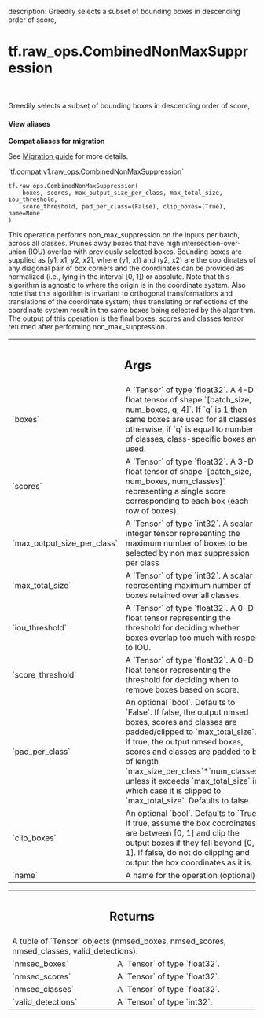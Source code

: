 description: Greedily selects a subset of bounding boxes in descending order of score,

<div itemscope itemtype="http://developers.google.com/ReferenceObject">
<meta itemprop="name" content="tf.raw_ops.CombinedNonMaxSuppression" />
<meta itemprop="path" content="Stable" />
</div>

# tf.raw_ops.CombinedNonMaxSuppression

<!-- Insert buttons and diff -->

<table class="tfo-notebook-buttons tfo-api nocontent" align="left">

</table>



Greedily selects a subset of bounding boxes in descending order of score,

<section class="expandable">
  <h4 class="showalways">View aliases</h4>
  <p>
<b>Compat aliases for migration</b>
<p>See
<a href="https://www.tensorflow.org/guide/migrate">Migration guide</a> for
more details.</p>
<p>`tf.compat.v1.raw_ops.CombinedNonMaxSuppression`</p>
</p>
</section>

<pre class="devsite-click-to-copy prettyprint lang-py tfo-signature-link">
<code>tf.raw_ops.CombinedNonMaxSuppression(
    boxes, scores, max_output_size_per_class, max_total_size, iou_threshold,
    score_threshold, pad_per_class=(False), clip_boxes=(True), name=None
)
</code></pre>



<!-- Placeholder for "Used in" -->

This operation performs non_max_suppression on the inputs per batch, across
all classes.
Prunes away boxes that have high intersection-over-union (IOU) overlap
with previously selected boxes.  Bounding boxes are supplied as
[y1, x1, y2, x2], where (y1, x1) and (y2, x2) are the coordinates of any
diagonal pair of box corners and the coordinates can be provided as normalized
(i.e., lying in the interval [0, 1]) or absolute.  Note that this algorithm
is agnostic to where the origin is in the coordinate system. Also note that
this algorithm is invariant to orthogonal transformations and translations
of the coordinate system; thus translating or reflections of the coordinate
system result in the same boxes being selected by the algorithm.
The output of this operation is the final boxes, scores and classes tensor
returned after performing non_max_suppression.

<!-- Tabular view -->
 <table class="responsive fixed orange">
<colgroup><col width="214px"><col></colgroup>
<tr><th colspan="2"><h2 class="add-link">Args</h2></th></tr>

<tr>
<td>
`boxes`
</td>
<td>
A `Tensor` of type `float32`.
A 4-D float tensor of shape `[batch_size, num_boxes, q, 4]`. If `q` is 1 then
same boxes are used for all classes otherwise, if `q` is equal to number of
classes, class-specific boxes are used.
</td>
</tr><tr>
<td>
`scores`
</td>
<td>
A `Tensor` of type `float32`.
A 3-D float tensor of shape `[batch_size, num_boxes, num_classes]`
representing a single score corresponding to each box (each row of boxes).
</td>
</tr><tr>
<td>
`max_output_size_per_class`
</td>
<td>
A `Tensor` of type `int32`.
A scalar integer tensor representing the maximum number of
boxes to be selected by non max suppression per class
</td>
</tr><tr>
<td>
`max_total_size`
</td>
<td>
A `Tensor` of type `int32`.
A scalar representing maximum number of boxes retained over all classes.
</td>
</tr><tr>
<td>
`iou_threshold`
</td>
<td>
A `Tensor` of type `float32`.
A 0-D float tensor representing the threshold for deciding whether
boxes overlap too much with respect to IOU.
</td>
</tr><tr>
<td>
`score_threshold`
</td>
<td>
A `Tensor` of type `float32`.
A 0-D float tensor representing the threshold for deciding when to remove
boxes based on score.
</td>
</tr><tr>
<td>
`pad_per_class`
</td>
<td>
An optional `bool`. Defaults to `False`.
If false, the output nmsed boxes, scores and classes
are padded/clipped to `max_total_size`. If true, the
output nmsed boxes, scores and classes are padded to be of length
`max_size_per_class`*`num_classes`, unless it exceeds `max_total_size` in
which case it is clipped to `max_total_size`. Defaults to false.
</td>
</tr><tr>
<td>
`clip_boxes`
</td>
<td>
An optional `bool`. Defaults to `True`.
If true, assume the box coordinates are between [0, 1] and clip the output boxes
if they fall beyond [0, 1]. If false, do not do clipping and output the box
coordinates as it is.
</td>
</tr><tr>
<td>
`name`
</td>
<td>
A name for the operation (optional).
</td>
</tr>
</table>



<!-- Tabular view -->
 <table class="responsive fixed orange">
<colgroup><col width="214px"><col></colgroup>
<tr><th colspan="2"><h2 class="add-link">Returns</h2></th></tr>
<tr class="alt">
<td colspan="2">
A tuple of `Tensor` objects (nmsed_boxes, nmsed_scores, nmsed_classes, valid_detections).
</td>
</tr>
<tr>
<td>
`nmsed_boxes`
</td>
<td>
A `Tensor` of type `float32`.
</td>
</tr><tr>
<td>
`nmsed_scores`
</td>
<td>
A `Tensor` of type `float32`.
</td>
</tr><tr>
<td>
`nmsed_classes`
</td>
<td>
A `Tensor` of type `float32`.
</td>
</tr><tr>
<td>
`valid_detections`
</td>
<td>
A `Tensor` of type `int32`.
</td>
</tr>
</table>

